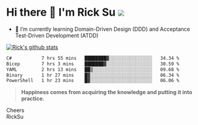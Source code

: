 # Hi there 👋 I'm Rick Su ![](https://komarev.com/ghpvc/?username=ricksu978)
<!--
**ricksu978/ricksu978** is a ✨ _special_ ✨ repository because its `README.md` (this file) appears on your GitHub profile.

Here are some ideas to get you started:

- 🔭 I’m currently working on ...
-->
- 🌱 I’m currently learning Domain-Driven Design (DDD) and Acceptance Test-Driven Development (ATDD)
<!--
- 👯 I’m looking to collaborate on ...
- 🤔 I’m looking for help with ...
- 💬 Ask me about ...
- 📫 How to reach me: ...
- 😄 Pronouns: ...
- ⚡ Fun fact: ...
-->
[![Rick's github stats](https://github-readme-stats.vercel.app/api?username=ricksu978&theme=dark)](https://github.com/ricksu978/ricksu978)

<!--START_SECTION:waka-->

```txt
C#           7 hrs 55 mins   ████████▓░░░░░░░░░░░░░░░░   34.34 %
Bicep        7 hrs 3 mins    ███████▓░░░░░░░░░░░░░░░░░   30.59 %
YAML         2 hrs 13 mins   ██▒░░░░░░░░░░░░░░░░░░░░░░   09.68 %
Binary       1 hr 27 mins    █▓░░░░░░░░░░░░░░░░░░░░░░░   06.34 %
PowerShell   1 hr 23 mins    █▓░░░░░░░░░░░░░░░░░░░░░░░   06.06 %
```

<!--END_SECTION:waka-->

> **Happiness comes from acquiring the knowledge and putting it into practice.**

Cheers  
RickSu 

